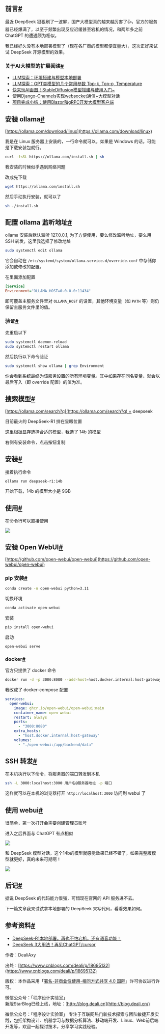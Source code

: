 
## 前言[#](https://www.cnblogs.com/deali/p/18695132#%E5%89%8D%E8%A8%80)

最近 DeepSeek 狠狠刷了一波屏，国产大模型真的越来越厉害了👍，官方的服务器已经爆满了，以至于频繁出现反应迟缓甚至宕机的情况，和两年多之前 ChatGPT 的遭遇颇为相似。

我已经好久没有本地部署模型了（现在各厂商的模型都便宜量大），这次正好来试试 DeepSeek 开源模型的效果。

### 关于AI大模型的扩展阅读[#](https://www.cnblogs.com/deali/p/18695132#%E5%85%B3%E4%BA%8Eai%E5%A4%A7%E6%A8%A1%E5%9E%8B%E7%9A%84%E6%89%A9%E5%B1%95%E9%98%85%E8%AF%BB)

- [LLM探索：环境搭建与模型本地部署](https://www.cnblogs.com/deali/p/llm-1.html)
- [LLM探索：GPT类模型的几个常用参数 Top-k, Top-p, Temperature](https://www.cnblogs.com/deali/p/llm-2.html)
- [快来玩AI画图！StableDiffusion模型搭建与使用入门~](https://www.cnblogs.com/deali/p/17275651.html)
- [使用Django-Channels实现websocket通信+大模型对话](https://www.cnblogs.com/deali/p/18359353)
- [项目完成小结：使用Blazor和gRPC开发大模型客户端](https://www.cnblogs.com/deali/p/17553214.html)

## 安装 ollama[#](https://www.cnblogs.com/deali/p/18695132#%E5%AE%89%E8%A3%85-ollama)

[https://ollama.com/download/linux](https://ollama.com/download/linux)

我是在 Linux 服务器上安装的，一行命令就可以。如果是 Windows 的话，可能是下载安装包就行。

```bash
curl -fsSL https://ollama.com/install.sh | sh
```

我安装的时候似乎遇到网络问题

改成先下载

```bash
wget https://ollama.com/install.sh
```

然后手动执行安装，就可以了

```bash
sh ./install.sh
```

## 配置 ollama 监听地址[#](https://www.cnblogs.com/deali/p/18695132#%E9%85%8D%E7%BD%AE-ollama-%E7%9B%91%E5%90%AC%E5%9C%B0%E5%9D%80)

ollama 安装后默认监听 127.0.0.1, 为了方便使用，要么修改监听地址，要么用 SSH 转发，这里我选择了修改地址

```bash
sudo systemctl edit ollama
```

它会自动在 `/etc/systemd/system/ollama.service.d/override.conf` 中存储你添加或修改的配置。

在里面添加配置

```ini
[Service]
Environment="OLLAMA_HOST=0.0.0.0:11434"
```

即可覆盖主服务文件里对 `OLLAMA_HOST` 的设置，其他环境变量（如 `PATH` 等）则仍保留主服务文件里的值。

### 验证[#](https://www.cnblogs.com/deali/p/18695132#%E9%AA%8C%E8%AF%81)

先重启以下

```bash
sudo systemctl daemon-reload
sudo systemctl restart ollama
```

然后执行以下命令验证

```bash
sudo systemctl show ollama | grep Environment
```

你会看到系统最终为该服务设置的所有环境变量。其中如果存在同名变量，就会以最后写入（即 override 配置）的值为准。

## 搜索模型[#](https://www.cnblogs.com/deali/p/18695132#%E6%90%9C%E7%B4%A2%E6%A8%A1%E5%9E%8B)

[https://ollama.com/search?q](https://ollama.com/search?q) = deepseek

目前最火的 DeepSeek-R1 排在显眼位置

这里根据显存选择合适的模型，我选了 14b 的模型

右侧有安装命令，点击按钮复制

## 安装[#](https://www.cnblogs.com/deali/p/18695132#%E5%AE%89%E8%A3%85)

接着执行命令

```bash
ollama run deepseek-r1:14b
```

开始下载，14b 的模型大小是 9GB

## 使用[#](https://www.cnblogs.com/deali/p/18695132#%E4%BD%BF%E7%94%A8)

在命令行可以直接使用

[![](https://img2024.cnblogs.com/blog/866942/202501/866942-20250130130835448-574157211.png)](https://img2024.cnblogs.com/blog/866942/202501/866942-20250130130835448-574157211.png)

## 安装 Open WebUI[#](https://www.cnblogs.com/deali/p/18695132#%E5%AE%89%E8%A3%85-open-webui)

[https://github.com/open-webui/open-webui](https://github.com/open-webui/open-webui)

### pip 安装[#](https://www.cnblogs.com/deali/p/18695132#pip-%E5%AE%89%E8%A3%85)

```bash
conda create -n open-webui python=3.11
```

切换环境

```bash
conda activate open-webui
```

安装

```bash
pip install open-webui
```

启动

```bash
open-webui serve
```

### docker[#](https://www.cnblogs.com/deali/p/18695132#docker)

官方只提供了 docker 命令

```bash
docker run -d -p 3000:8080 --add-host=host.docker.internal:host-gateway -v open-webui:/app/backend/data --name open-webui --restart always ghcr.io/open-webui/open-webui:main
```

我改成了 docker-compose 配置

```yaml
services:
  open-webui:
    image: ghcr.io/open-webui/open-webui:main
    container_name: open-webui
    restart: always
    ports:
      - "3000:8080"
    extra_hosts:
      - "host.docker.internal:host-gateway"
    volumes:
      - "./open-webui:/app/backend/data"

```

## SSH 转发[#](https://www.cnblogs.com/deali/p/18695132#ssh-%E8%BD%AC%E5%8F%91)

在本机执行以下命令，将服务器的端口转发到本机

```bash
ssh -L 3000:localhost:3000 用户名@服务器地址 -p 端口
```

这样就可以在本机的浏览器打开 `http://localhost:3000` 访问到 webui 了

## 使用 webui[#](https://www.cnblogs.com/deali/p/18695132#%E4%BD%BF%E7%94%A8-webui)

很简单，第一次打开会需要创建管理员账号

进入之后界面与 ChatGPT 有点相似

[![](https://img2024.cnblogs.com/blog/866942/202501/866942-20250130130813308-507392736.png)](https://img2024.cnblogs.com/blog/866942/202501/866942-20250130130813308-507392736.png)

和 DeepSeek 模型对话，这个14b的模型就感觉效果已经不错了，如果完整版模型就更好，真的未来可期啊！

[![](https://img2024.cnblogs.com/blog/866942/202501/866942-20250130130821042-2060900524.png)](https://img2024.cnblogs.com/blog/866942/202501/866942-20250130130821042-2060900524.png)

## 后记[#](https://www.cnblogs.com/deali/p/18695132#%E5%90%8E%E8%AE%B0)

据说 DeepSeek 的代码能力很强，可惜现在官网的 API 服务进不去。

下一篇文章我来试试拿本地部署的 DeepSeek 来写代码，看看效果如何。

## 参考资料[#](https://www.cnblogs.com/deali/p/18695132#%E5%8F%82%E8%80%83%E8%B5%84%E6%96%99)

- [DeepSeek-R1本地部署，再也不怕宕机，还有语音功能！](https://mp.weixin.qq.com/s/JUe73lGnnXv-13B8oME_Rg)
- [DeepSeek 3大用法！再见ChatGPT/cursor](https://www.bilibili.com/video/BV18qcweJE7X)

作者：DealiAxy

出处：[https://www.cnblogs.com/deali/p/18695132](https://www.cnblogs.com/deali/p/18695132)

版权：本作品采用「[署名-非商业性使用-相同方式共享 4.0 国际](https://creativecommons.org/licenses/by-nc-sa/4.0/)」许可协议进行许可。

微信公众号：「程序设计实验室」  
新版StarBlog已经上线，地址：[http://blog.deali.cn](http://blog.deali.cn/)

微信公众号：「程序设计实验室」 专注于互联网热门新技术探索与团队敏捷开发实践，包括架构设计、机器学习与数据分析算法、移动端开发、Linux、Web前后端开发等，欢迎一起探讨技术，分享学习实践经验。